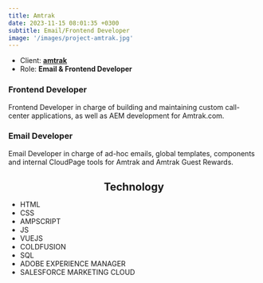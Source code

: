 ```yaml
---
title: Amtrak
date: 2023-11-15 08:01:35 +0300
subtitle: Email/Frontend Developer
image: '/images/project-amtrak.jpg'
---
```


<ul class="list-inline item-details">
    <li>Client:
        <strong><a href="https://www.amtrak.com/">amtrak</a>
        </strong>
    </li>
    <li>Role:
        <strong>Email & Frontend Developer</strong>
    </li>
</ul>

<h3>Frontend Developer</h3>
Frontend Developer in charge of building and maintaining custom call-center applications, as well as AEM development for Amtrak.com.

<h3>Email Developer</h3>
Email Developer in charge of ad-hoc emails, global templates, components and internal CloudPage tools for Amtrak and Amtrak Guest Rewards.

<h2 style="text-align: center; margin-bottom: 10px;">Technology</h2>
<ul class="list-inline item-details">
    <li>HTML</li>
    <li>CSS</li>
    <li>AMPSCRIPT</li>
    <li>JS</li>
    <li>VUEJS</li>
    <li>COLDFUSION</li>
    <li>SQL</li>
    <li>ADOBE EXPERIENCE MANAGER</li>
    <li>SALESFORCE MARKETING CLOUD</li>
</ul>